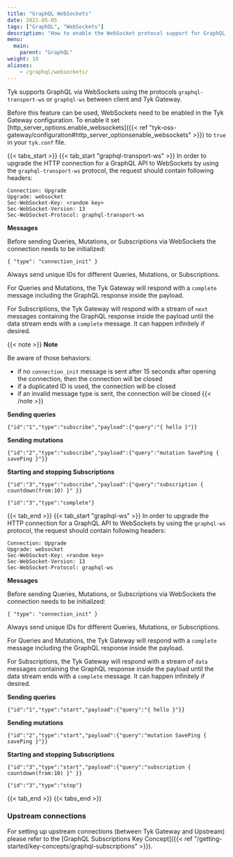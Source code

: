 ```yaml
---
title: "GraphQL WebSockets"
date: 2021-05-05
tags: ["GraphQL", "WebSockets"]
description: "How to enable the WebSocket protocol support for GraphQL APIs in Tyk v3.2"
menu:
  main:
    parent: "GraphQL"
weight: 10
aliases:
    - /graphql/websockets/
---
```


Tyk supports GraphQL via WebSockets using the protocols `graphql-transport-ws` or `graphql-ws` between client and Tyk Gateway.

Before this feature can be used, WebSockets need to be enabled in the Tyk Gateway configuration. To enable it set [http_server_options.enable_websockets]({{< ref "tyk-oss-gateway/configuration#http_server_optionsenable_websockets" >}}) to `true` in your `tyk.conf` file.

{{< tabs_start >}}
{{< tab_start "graphql-transport-ws" >}}
In order to upgrade the HTTP connection for a GraphQL API to WebSockets by using the `graphql-transport-ws` protocol, the request should contain following headers:

```
Connection: Upgrade
Upgrade: websocket
Sec-WebSocket-Key: <random key>
Sec-WebSocket-Version: 13
Sec-WebSocket-Protocol: graphql-transport-ws
```

**Messages**

Before sending Queries, Mutations, or Subscriptions via WebSockets the connection needs to be initialized:

```
{ "type": "connection_init" }
```

Always send unique IDs for different Queries, Mutations, or Subscriptions.

For Queries and Mutations, the Tyk Gateway will respond with a `complete` message including the GraphQL response inside the payload.

For Subscriptions, the Tyk Gateway will respond with a stream of `next` messages containing the GraphQL response inside the payload until the data stream ends with a `complete` message. It can happen infinitely if desired.

{{< note >}}
**Note**

Be aware of those behaviors:
  - if no `connection_init` message is sent after 15 seconds after opening the connection, then the connection will be closed
  - if a duplicated ID is used, the connection will be closed
  - if an invalid message type is sent, the connection will be closed
{{< /note >}}

**Sending queries**

```
{"id":"1","type":"subscribe","payload":{"query":"{ hello }"}}
```

**Sending mutations**

```
{"id":"2","type":"subscribe","payload":{"query":"mutation SavePing { savePing }"}}
```

**Starting and stopping Subscriptions**

```
{"id":"3","type":"subscribe","payload":{"query":"subscription { countdown(from:10) }" }}
```
```
{"id":"3","type":"complete"}
```
{{< tab_end >}}
{{< tab_start "graphql-ws" >}}
In order to upgrade the HTTP connection for a GraphQL API to WebSockets by using the `graphql-ws` protocol, the request should contain following headers:

```
Connection: Upgrade
Upgrade: websocket
Sec-WebSocket-Key: <random key>
Sec-WebSocket-Version: 13
Sec-WebSocket-Protocol: graphql-ws
```

**Messages**

Before sending Queries, Mutations, or Subscriptions via WebSockets the connection needs to be initialized:

```
{ "type": "connection_init" }
```

Always send unique IDs for different Queries, Mutations, or Subscriptions.

For Queries and Mutations, the Tyk Gateway will respond with a `complete` message including the GraphQL response inside the payload.

For Subscriptions, the Tyk Gateway will respond with a stream of `data` messages containing the GraphQL response inside the payload until the data stream ends with a `complete` message. It can happen infinitely if desired.

**Sending queries**

```
{"id":"1","type":"start","payload":{"query":"{ hello }"}}
```

**Sending mutations**

```
{"id":"2","type":"start","payload":{"query":"mutation SavePing { savePing }"}}
```

**Starting and stopping Subscriptions**

```
{"id":"3","type":"start","payload":{"query":"subscription { countdown(from:10) }" }}
```
```
{"id":"3","type":"stop"}
```
{{< tab_end >}}
{{< tabs_end >}}

### Upstream connections

For setting up upstream connections (between Tyk Gateway and Upstream) please refer to the [GraphQL Subscriptions Key Concept]({{< ref "/getting-started/key-concepts/graphql-subscriptions" >}}).
